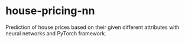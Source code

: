 # house-pricing-nn
Prediction of house prices based on their given different attributes with neural networks and PyTorch framework.
